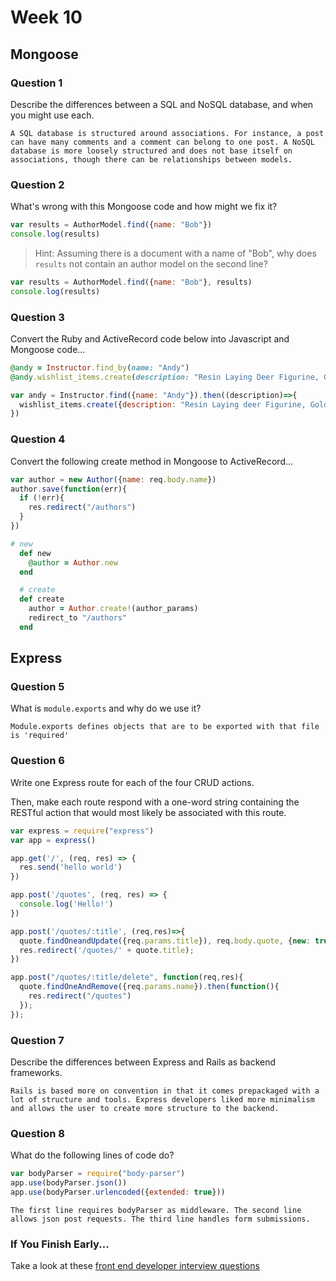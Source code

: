# Week 10

## Mongoose

### Question 1

Describe the differences between a SQL and NoSQL database, and when you might use each.

```text
A SQL database is structured around associations. For instance, a post can have many comments and a comment can belong to one post. A NoSQL database is more loosely structured and does not base itself on associations, though there can be relationships between models.
```

### Question 2

What's wrong with this Mongoose code and how might we fix it?

```js
var results = AuthorModel.find({name: "Bob"})
console.log(results)
```

> Hint: Assuming there is a document with a name of "Bob", why does `results` not contain an author model on the second line?

```js
var results = AuthorModel.find({name: "Bob"}, results)
console.log(results)

```

### Question 3

Convert the Ruby and ActiveRecord code below into Javascript and Mongoose code...

```rb
@andy = Instructor.find_by(name: "Andy")
@andy.wishlist_items.create(description: "Resin Laying Deer Figurine, Gold")
```

```js
var andy = Instructor.find({name: "Andy"}).then((description)=>{
  wishlist_items.create({description: "Resin Laying deer Figurine, Gold"})
})

```

### Question 4

Convert the following create method in Mongoose to ActiveRecord...

```js
var author = new Author({name: req.body.name})
author.save(function(err){
  if (!err){
    res.redirect("/authors")
  }
})
```

```rb
# new
  def new
    @author = Author.new
  end

  # create
  def create
    author = Author.create!(author_params)
    redirect_to "/authors"
  end
```

## Express

### Question 5

What is `module.exports` and why do we use it?

```text
Module.exports defines objects that are to be exported with that file is 'required'
```

### Question 6

Write one Express route for each of the four CRUD actions.

Then, make each route respond with a one-word string containing the RESTful action that would most likely be associated with this route.

```js
var express = require("express")
var app = express()

app.get('/', (req, res) => {
  res.send('hello world')
})

app.post('/quotes', (req, res) => {
  console.log('Hello!')
})

app.post('/quotes/:title', (req,res)=>{
  quote.findOneandUpdate({req.params.title}), req.body.quote, {new: true})
  res.redirect('/quotes/' + quote.title);
})

app.post("/quotes/:title/delete", function(req,res){
  quote.findOneAndRemove({req.params.name}).then(function(){
    res.redirect("/quotes")
  });
});

```

### Question 7

Describe the differences between Express and Rails as backend frameworks.

```text
Rails is based more on convention in that it comes prepackaged with a lot of structure and tools. Express developers liked more minimalism and allows the user to create more structure to the backend.
```

### Question 8

What do the following lines of code do?

```js
var bodyParser = require("body-parser")
app.use(bodyParser.json())
app.use(bodyParser.urlencoded({extended: true}))
```

```text
The first line requires bodyParser as middleware. The second line allows json post requests. The third line handles form submissions.
```

### If You Finish Early...

Take a look at these [front end developer interview questions](https://github.com/h5bp/Front-end-Developer-Interview-Questions/blob/master/README.md)
